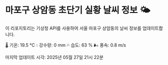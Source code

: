 
# 마포구 상암동 초단기 실황 날씨 정보 🌤️

이 리포지토리는 기상청 API를 사용하여 서울 마포구 상암동의 날씨 정보를 업데이트합니다. 

🌡️ 기온: 19.5 ℃
💧 강수량: 0 mm
💦 습도: 63 %
🌬️ 풍속: 0.8 m/s

마지막 업데이트 시각: 2025년 05월 27일 21시 22분    
